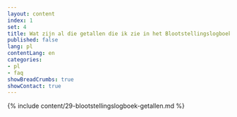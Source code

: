 ```yaml
---
layout: content
index: 1
set: 4
title: Wat zijn al die getallen die ik zie in het Blootstellingslogboek op mijn telefoon? 
published: false
lang: pl
contentLang: en
categories:
- pl
- faq
showBreadCrumbs: true
showContact: true
---
```

{% include content/29-blootstellingslogboek-getallen.md %}
